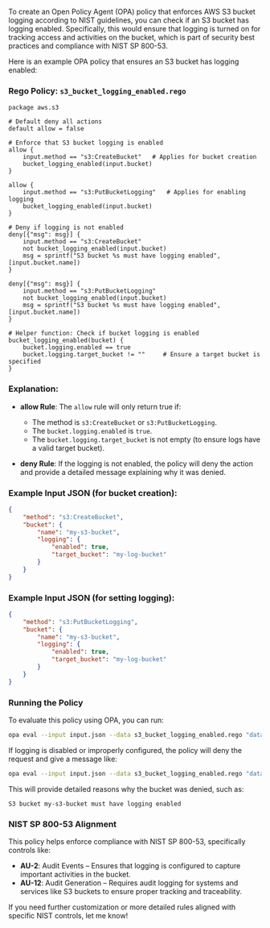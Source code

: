 To create an Open Policy Agent (OPA) policy that enforces AWS S3 bucket logging according to NIST guidelines, you can check if an S3 bucket has logging enabled. Specifically, this would ensure that logging is turned on for tracking access and activities on the bucket, which is part of security best practices and compliance with NIST SP 800-53.

Here is an example OPA policy that ensures an S3 bucket has logging enabled:

### **Rego Policy: `s3_bucket_logging_enabled.rego`**

```rego
package aws.s3

# Default deny all actions
default allow = false

# Enforce that S3 bucket logging is enabled
allow {
    input.method == "s3:CreateBucket"   # Applies for bucket creation
    bucket_logging_enabled(input.bucket)
}

allow {
    input.method == "s3:PutBucketLogging"   # Applies for enabling logging
    bucket_logging_enabled(input.bucket)
}

# Deny if logging is not enabled
deny[{"msg": msg}] {
    input.method == "s3:CreateBucket"
    not bucket_logging_enabled(input.bucket)
    msg = sprintf("S3 bucket %s must have logging enabled", [input.bucket.name])
}

deny[{"msg": msg}] {
    input.method == "s3:PutBucketLogging"
    not bucket_logging_enabled(input.bucket)
    msg = sprintf("S3 bucket %s must have logging enabled", [input.bucket.name])
}

# Helper function: Check if bucket logging is enabled
bucket_logging_enabled(bucket) {
    bucket.logging.enabled == true
    bucket.logging.target_bucket != ""     # Ensure a target bucket is specified
}
```

### **Explanation:**
- **allow Rule**: The `allow` rule will only return true if:
  - The method is `s3:CreateBucket` or `s3:PutBucketLogging`.
  - The `bucket.logging.enabled` is `true`.
  - The `bucket.logging.target_bucket` is not empty (to ensure logs have a valid target bucket).
  
- **deny Rule**: If the logging is not enabled, the policy will deny the action and provide a detailed message explaining why it was denied.

### **Example Input JSON (for bucket creation):**

```json
{
    "method": "s3:CreateBucket",
    "bucket": {
        "name": "my-s3-bucket",
        "logging": {
            "enabled": true,
            "target_bucket": "my-log-bucket"
        }
    }
}
```

### **Example Input JSON (for setting logging):**

```json
{
    "method": "s3:PutBucketLogging",
    "bucket": {
        "name": "my-s3-bucket",
        "logging": {
            "enabled": true,
            "target_bucket": "my-log-bucket"
        }
    }
}
```

### **Running the Policy**

To evaluate this policy using OPA, you can run:

```bash
opa eval --input input.json --data s3_bucket_logging_enabled.rego "data.aws.s3.allow"
```

If logging is disabled or improperly configured, the policy will deny the request and give a message like:

```bash
opa eval --input input.json --data s3_bucket_logging_enabled.rego "data.aws.s3.deny"
```

This will provide detailed reasons why the bucket was denied, such as:

```
S3 bucket my-s3-bucket must have logging enabled
```

### **NIST SP 800-53 Alignment**
This policy helps enforce compliance with NIST SP 800-53, specifically controls like:
- **AU-2**: Audit Events – Ensures that logging is configured to capture important activities in the bucket.
- **AU-12**: Audit Generation – Requires audit logging for systems and services like S3 buckets to ensure proper tracking and traceability.

If you need further customization or more detailed rules aligned with specific NIST controls, let me know!

